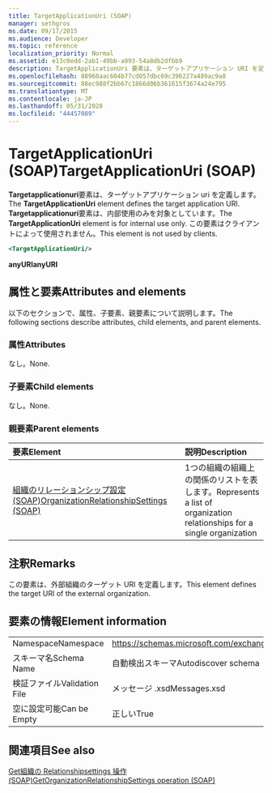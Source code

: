 ```yaml
---
title: TargetApplicationUri (SOAP)
manager: sethgros
ms.date: 09/17/2015
ms.audience: Developer
ms.topic: reference
localization_priority: Normal
ms.assetid: e13c0edd-2ab1-49bb-a993-54a8db2dfbb9
description: TargetApplicationUri 要素は、ターゲットアプリケーション URI を定義します。 TargetApplicationUri 要素は、内部使用のみを対象としています。 この要素はクライアントによって使用されません。
ms.openlocfilehash: 88968aac604b77cd057dbc69c396227a489ac9a8
ms.sourcegitcommit: 88ec988f2bb67c1866d06b361615f3674a24e795
ms.translationtype: MT
ms.contentlocale: ja-JP
ms.lasthandoff: 05/31/2020
ms.locfileid: "44457089"
---
```

# <a name="targetapplicationuri-soap"></a><span data-ttu-id="d2e12-105">TargetApplicationUri (SOAP)</span><span class="sxs-lookup"><span data-stu-id="d2e12-105">TargetApplicationUri (SOAP)</span></span>

<span data-ttu-id="d2e12-106">**Targetapplicationuri**要素は、ターゲットアプリケーション uri を定義します。</span><span class="sxs-lookup"><span data-stu-id="d2e12-106">The **TargetApplicationUri** element defines the target application URI.</span></span> <span data-ttu-id="d2e12-107">**Targetapplicationuri**要素は、内部使用のみを対象としています。</span><span class="sxs-lookup"><span data-stu-id="d2e12-107">The **TargetApplicationUri** element is for internal use only.</span></span> <span data-ttu-id="d2e12-108">この要素はクライアントによって使用されません。</span><span class="sxs-lookup"><span data-stu-id="d2e12-108">This element is not used by clients.</span></span> 
  
```XML
<TargetApplicationUri/>
```

 <span data-ttu-id="d2e12-109">**anyURI**</span><span class="sxs-lookup"><span data-stu-id="d2e12-109">**anyURI**</span></span>
## <a name="attributes-and-elements"></a><span data-ttu-id="d2e12-110">属性と要素</span><span class="sxs-lookup"><span data-stu-id="d2e12-110">Attributes and elements</span></span>

<span data-ttu-id="d2e12-111">以下のセクションで、属性、子要素、親要素について説明します。</span><span class="sxs-lookup"><span data-stu-id="d2e12-111">The following sections describe attributes, child elements, and parent elements.</span></span>
  
### <a name="attributes"></a><span data-ttu-id="d2e12-112">属性</span><span class="sxs-lookup"><span data-stu-id="d2e12-112">Attributes</span></span>

<span data-ttu-id="d2e12-113">なし。</span><span class="sxs-lookup"><span data-stu-id="d2e12-113">None.</span></span>
  
### <a name="child-elements"></a><span data-ttu-id="d2e12-114">子要素</span><span class="sxs-lookup"><span data-stu-id="d2e12-114">Child elements</span></span>

<span data-ttu-id="d2e12-115">なし。</span><span class="sxs-lookup"><span data-stu-id="d2e12-115">None.</span></span>
  
### <a name="parent-elements"></a><span data-ttu-id="d2e12-116">親要素</span><span class="sxs-lookup"><span data-stu-id="d2e12-116">Parent elements</span></span>

|<span data-ttu-id="d2e12-117">**要素**</span><span class="sxs-lookup"><span data-stu-id="d2e12-117">**Element**</span></span>|<span data-ttu-id="d2e12-118">**説明**</span><span class="sxs-lookup"><span data-stu-id="d2e12-118">**Description**</span></span>|
|:-----|:-----|
|[<span data-ttu-id="d2e12-119">組織のリレーションシップ設定 (SOAP)</span><span class="sxs-lookup"><span data-stu-id="d2e12-119">OrganizationRelationshipSettings (SOAP)</span></span>](organizationrelationshipsettings-soap.md) <br/> |<span data-ttu-id="d2e12-120">1つの組織の組織上の関係のリストを表します。</span><span class="sxs-lookup"><span data-stu-id="d2e12-120">Represents a list of organization relationships for a single organization</span></span>  <br/> |
   
## <a name="remarks"></a><span data-ttu-id="d2e12-121">注釈</span><span class="sxs-lookup"><span data-stu-id="d2e12-121">Remarks</span></span>

<span data-ttu-id="d2e12-122">この要素は、外部組織のターゲット URI を定義します。</span><span class="sxs-lookup"><span data-stu-id="d2e12-122">This element defines the target URI of the external organization.</span></span>
  
## <a name="element-information"></a><span data-ttu-id="d2e12-123">要素の情報</span><span class="sxs-lookup"><span data-stu-id="d2e12-123">Element information</span></span>

|||
|:-----|:-----|
|<span data-ttu-id="d2e12-124">Namespace</span><span class="sxs-lookup"><span data-stu-id="d2e12-124">Namespace</span></span>  <br/> |https://schemas.microsoft.com/exchange/2010/Autodiscover  <br/> |
|<span data-ttu-id="d2e12-125">スキーマ名</span><span class="sxs-lookup"><span data-stu-id="d2e12-125">Schema Name</span></span>  <br/> |<span data-ttu-id="d2e12-126">自動検出スキーマ</span><span class="sxs-lookup"><span data-stu-id="d2e12-126">Autodiscover schema</span></span>  <br/> |
|<span data-ttu-id="d2e12-127">検証ファイル</span><span class="sxs-lookup"><span data-stu-id="d2e12-127">Validation File</span></span>  <br/> |<span data-ttu-id="d2e12-128">メッセージ .xsd</span><span class="sxs-lookup"><span data-stu-id="d2e12-128">Messages.xsd</span></span>  <br/> |
|<span data-ttu-id="d2e12-129">空に設定可能</span><span class="sxs-lookup"><span data-stu-id="d2e12-129">Can be Empty</span></span>  <br/> |<span data-ttu-id="d2e12-130">正しい</span><span class="sxs-lookup"><span data-stu-id="d2e12-130">True</span></span>  <br/> |
   
## <a name="see-also"></a><span data-ttu-id="d2e12-131">関連項目</span><span class="sxs-lookup"><span data-stu-id="d2e12-131">See also</span></span>



[<span data-ttu-id="d2e12-132">Get組織の Relationshipsettings 操作 (SOAP)</span><span class="sxs-lookup"><span data-stu-id="d2e12-132">GetOrganizationRelationshipSettings operation (SOAP)</span></span>](getorganizationrelationshipsettings-operation-soap.md)

